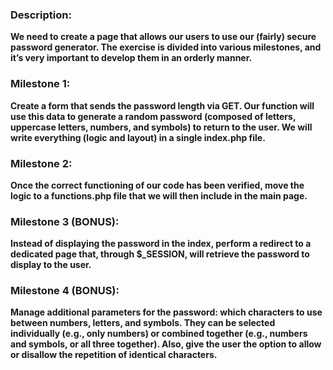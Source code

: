 ### Description: 
**We need to create a page that allows our users to use our (fairly) secure password generator. The exercise is divided into various milestones, and it’s very important to develop them in an orderly manner.**

### Milestone 1: 
**Create a form that sends the password length via GET. Our function will use this data to generate a random password (composed of letters, uppercase letters, numbers, and symbols) to return to the user. We will write everything (logic and layout) in a single index.php file.**

### Milestone 2: 
**Once the correct functioning of our code has been verified, move the logic to a functions.php file that we will then include in the main page.**

### Milestone 3 (BONUS): 
**Instead of displaying the password in the index, perform a redirect to a dedicated page that, through $_SESSION, will retrieve the password to display to the user.**

### Milestone 4 (BONUS): 
**Manage additional parameters for the password: which characters to use between numbers, letters, and symbols. They can be selected individually (e.g., only numbers) or combined together (e.g., numbers and symbols, or all three together). Also, give the user the option to allow or disallow the repetition of identical characters.**